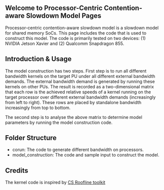 ## Welcome to Processor-Centric Contention-aware Slowdown Model Pages
 
Processor-centric contention-aware slowdown model is a slowdown model for shared memory SoCs. This page includes the code that is used to construct this model. The code is primarily tested on two devices: (1) NVIDIA Jetson Xavier and (2) Qualcomm Snapdragon 855. 

## Introduction & Usage
 
The model construction has two steps. First step is to run all different bandwidth kernels on the target PU under all different external bandwidth demands. The external bandwidth demand is generated by running these kernels on other PUs. The result is recorded as a two-dimensional matrix that each row is the achieved relative speeds of a kernel running on the target processor over different external bandwidth demands (increasingly from left to right). These rows are placed by standalone bandwidth increasingly from top to bottom.
 
The second step is to analyse the above matrix to determine model parameters by running the model construction code.

## Folder Structure 

* corun: The code to generate different bandwidth on processors. 
* model_construction: The code and sample input to construct the model.
 
## Credits
 
The kernel code is inspired by [CS Roofline toolkit](https://bitbucket.org/berkeleylab/cs-roofline-toolkit)
